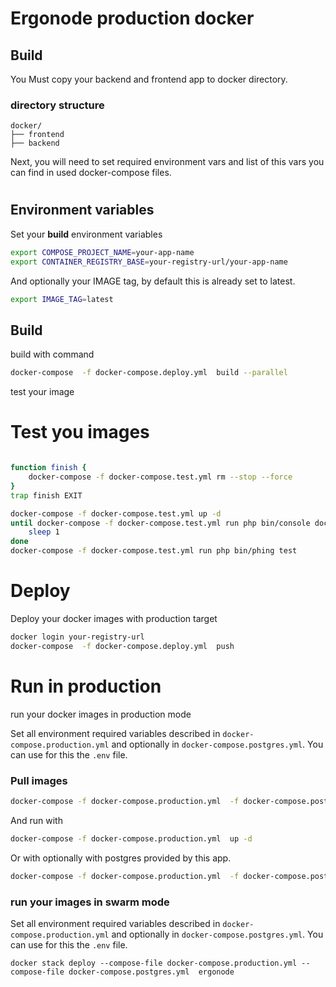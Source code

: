 # Ergonode production docker


## Build
 
You Must copy your backend and frontend app to docker directory.

### directory structure

```        
docker/
├── frontend
├── backend
```


Next, you will need to set required environment vars and list of this vars you can find in used docker-compose files. 

# 

## Environment variables

Set your **build** environment variables

```bash
export COMPOSE_PROJECT_NAME=your-app-name
export CONTAINER_REGISTRY_BASE=your-registry-url/your-app-name
```

And optionally your IMAGE tag,  by default this is already set to latest. 

```bash
export IMAGE_TAG=latest
```

## Build

build with command
```bash
docker-compose  -f docker-compose.deploy.yml  build --parallel
```

test your image

# Test you images
```bash

function finish {
    docker-compose -f docker-compose.test.yml rm --stop --force
}
trap finish EXIT

docker-compose -f docker-compose.test.yml up -d
until docker-compose -f docker-compose.test.yml run php bin/console doctrine:query:sql "SELECT 1" > /dev/null 2>&1; do
    sleep 1
done
docker-compose -f docker-compose.test.yml run php bin/phing test

```

# Deploy 
 Deploy your docker images with production target

```bash
docker login your-registry-url
docker-compose  -f docker-compose.deploy.yml  push
```

# Run  in production
run your docker images in production mode

Set all environment required variables described in `docker-compose.production.yml` and optionally  in `docker-compose.postgres.yml`.
You can use for this the `.env` file.

### Pull images
```bash
docker-compose -f docker-compose.production.yml  -f docker-compose.postgres.yml pull
```

And run with 

```bash
docker-compose -f docker-compose.production.yml  up -d
```
Or with optionally with postgres provided by this app.

```bash
docker-compose -f docker-compose.production.yml  -f docker-compose.postgres.yml up -d
```

### run your images in swarm mode

Set all environment required variables described in `docker-compose.production.yml` and optionally  in `docker-compose.postgres.yml`.
You can use for this the `.env` file.

```
docker stack deploy --compose-file docker-compose.production.yml --compose-file docker-compose.postgres.yml  ergonode
```
